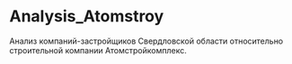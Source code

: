 # Analysis_Atomstroy 

Анализ компаний-застройщиков Свердловской области относительно строительной компании Атомстройкомплекс.
